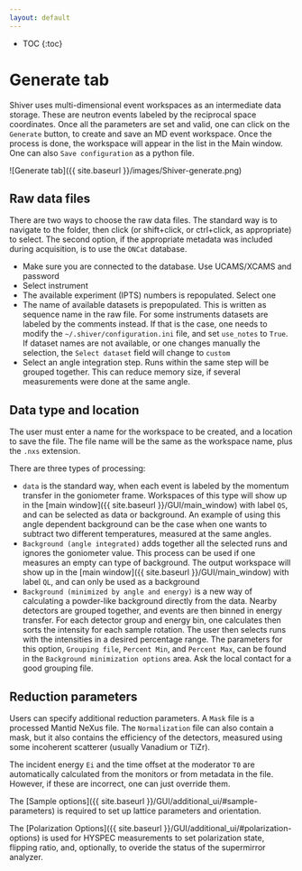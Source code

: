 ```yaml
---
layout: default
---
```

* TOC
{:toc}

# Generate tab

Shiver uses multi-dimensional event workspaces as an intermediate data storage. These are
neutron events labeled by the reciprocal space coordinates. Once all the parameters are set and
valid, one can click on the `Generate` button, to create and save an MD event workspace. Once
the process is done, the workspace will appear in the list in the Main window. One can
also `Save configuration` as a python file.

![Generate tab]({{ site.baseurl }}/images/Shiver-generate.png)

## Raw data files

There are two ways to choose the raw data files. The standard way is to navigate to the folder, then
click (or shift+click, or ctrl+click, as appropriate) to select. The second option, if the appropriate
metadata was included during acquisition, is to use the `ONCat` database. 

 * Make sure you are connected to the database. Use UCAMS/XCAMS and password
 * Select instrument
 * The available experiment (IPTS) numbers is repopulated. Select one
 * The name of available datasets is prepopulated. 
 This is written as sequence name in the raw file. For some instruments
 datasets are labeled by the comments instead. If that is the case, one needs to modify
 the `~/.shiver/configuration.ini` file, and set `use_notes` to `True`. If dataset names
 are not available, or one changes manually the selection, the `Select dataset` field will change
 to `custom`
 * Select an angle integration step. Runs within the same step will be grouped together.
 This can reduce memory size, if several measurements were done at the same angle.
 

## Data type and location

The user must enter a name for the workspace to be created, and a location to save the file. The file
name will be the same as the workspace name, plus the `.nxs` extension.

There are three types of processing:

 * `data` is the standard way, when each event is labeled by the momentum transfer in the
 goniometer frame. Workspaces of this type will show up in the
 [main window]({{ site.baseurl }}/GUI/main_window) with label `QS`, and can be selected as data or
 background. An example of using this angle dependent background can be the case when one
 wants to subtract two different temperatures, measured at the same angles.
 * `Background (angle integrated)` adds together all the selected runs and ignores the goniometer
 value. This process can be used if one measures an empty can type of background. The output
 workspace will show up in the  [main window]({{ site.baseurl }}/GUI/main_window) with label `QL`,
 and can only be used as a background
 * `Background (minimized by angle and energy)` is a new way of calculating a powder-like
 background directly from the data. Nearby detectors are grouped together, and events are then binned
 in energy transfer. For each detector group and energy bin, one calculates then sorts the
 intensity for each sample rotation. The user then selects runs with the intensities in a desired
 percentage range. The parameters for this option, `Grouping file`, `Percent Min`, and `Percent Max`,
 can be found in the `Background minimization options` area. Ask the local contact for a good grouping
 file.
 
## Reduction parameters

Users can specify additional reduction parameters. A `Mask` file is a processed Mantid NeXus file.
The `Normalization` file can also contain a mask, but it also contains the efficiency of the
detectors, measured using some incoherent scatterer (usually Vanadium or TiZr).

The incident energy `Ei` and the time offset at the moderator `T0` are automatically calculated
from the monitors or from metadata in the file. However, if these are incorrect, one can
just override them.

The [Sample options]({{ site.baseurl }}/GUI/additional_ui/#sample-parameters) is required to set up
lattice parameters and orientation.

The [Polarization Options]({{ site.baseurl }}/GUI/additional_ui/#polarization-options) is used for HYSPEC
measurements to set polarization state, flipping ratio, and, optionally, to overide the status of
the supermirror analyzer.

